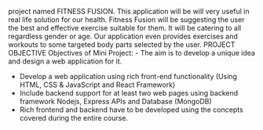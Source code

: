 project named FITNESS FUSION. This application will be 
will very useful in real life solution for our 
health. Fitness Fusion will be suggesting 
the user the best and effective exercise 
suitable for them. It will be catering to all 
regardless gender or age. Our application 
even provides exercises and workouts to 
some targeted body parts selected by the 
user.
PROJECT OBJECTIVE 
Objectives of Mini Project: - The aim is to 
develop a unique idea and design a web 
application for it.
- Develop a web application using rich 
front-end functionality (Using HTML, CSS & 
JavaScript and React Framework)
- Include backend support for at least two 
web pages using backend framework
Nodejs, Express APIs and Database 
(MongoDB) 
- Rich frontend and backend have to be 
developed using the concepts covered 
during
the entire course.
